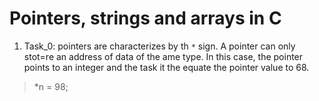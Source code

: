 # Pointers, strings and arrays in C
1. Task_0: pointers are characterizes by th `*` sign. A pointer can only stot=re an address of data of the ame type. In this case, the pointer points to an integer and the task it the equate the pointer value to 68.
>*n = 98;
